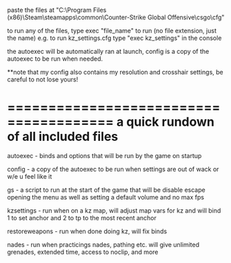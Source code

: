 paste the files at "C:\Program Files (x86)\Steam\steamapps\common\Counter-Strike Global Offensive\csgo\cfg" 

to run any of the files, type exec "file_name" to run (no file extension, just the name)
e.g. to run kz_settings.cfg type "exec kz_settings" in the console

the autoexec will be automatically ran at launch, config is a copy of the autoexec to be run when needed.

**note that my config also contains my resolution and crosshair settings, be careful to not lose yours!

=======================================
a quick rundown of all included files
=======================================

autoexec - binds and options that will be run by the game on startup

config - a copy of the autoexec to be run when settings are out of wack or w/e u feel like it

gs - a script to run at the start of the game that will be disable escape opening the menu as well as setting a default volume and no max fps

kzsettings - run when on a kz map, will adjust map vars for kz and will bind 1 to set anchor and 2 to tp to the most recent anchor

restoreweapons - run when done doing kz, will fix binds

nades - run when practicings nades, pathing etc. will give unlimited grenades, extended time, access to noclip, and more